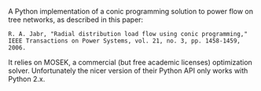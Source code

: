 A Python implementation of a conic programming solution to power flow on tree networks, as described in this paper:

```
R. A. Jabr, "Radial distribution load flow using conic programming,"
IEEE Transactions on Power Systems, vol. 21, no. 3, pp. 1458-1459, 2006.
```

It relies on MOSEK, a commercial (but free academic licenses) optimization solver. Unfortunately the nicer version
of their Python API only works with Python 2.x.